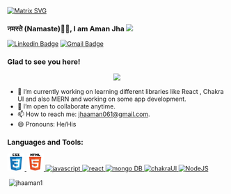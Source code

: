 [![Matrix SVG](https://raw.githubusercontent.com/rodrigograca31/rodrigograca31/master/matrix.svg)](https://www.youtube.com/watch?v=SDkAGkd4NLc) 

 

<!-- <h3> नमस्ते (Namaste)🙏🏻, I am Aman Jha 👋</h3> -->
### नमस्ते (Namaste)🙏🏻, I am Aman Jha <img src="https://media.giphy.com/media/hvRJCLFzcasrR4ia7z/giphy.gif" width="100">
[![Linkedin Badge](https://img.shields.io/badge/-AmanJha-blue?style=flat-square&logo=Linkedin&logoColor=white&link=https://www.linkedin.com/in/aman-jha-729b521a9/)](https://www.linkedin.com/in/aman-jha-729b521a9/)
[![Gmail Badge](https://img.shields.io/badge/-jhaaman061@gmail.com-c14438?style=flat-square&logo=Gmail&logoColor=white&link=mailto:jhaaman061@gmail.com)](mailto:jhaaman061@gmail.com) 

### Glad to see you here! &nbsp;

<p align="center">
<img src="https://readme-typing-svg.herokuapp.com?size=28&color=DC143C&width=650&height=80&lines=React.js+%26+MERN+Developer+;Passionate+to+develop+scalable+products+;Always+learning+new+things;&center=true&width=640&height=45&vCenter=true&size=28" />
</p>

- 🔭 I’m currently working on learning different libraries like React , Chakra UI and also MERN and working on some app development.
- 👯 I’m open to collaborate anytime.
- 📫 How to reach me: jhaaman061@gmail.com.
- 😄 Pronouns: He/His

<h3 align="left">Languages and Tools:</h3>
<p align="left"> <a href="https://www.w3schools.com/css/" target="_blank" rel="noreferrer"> <img src="https://raw.githubusercontent.com/devicons/devicon/master/icons/css3/css3-original-wordmark.svg" alt="css3" width="40" height="40"/> </a> <a href="https://www.w3.org/html/" target="_blank" rel="noreferrer"> <img src="https://raw.githubusercontent.com/devicons/devicon/master/icons/html5/html5-original-wordmark.svg" alt="html5" width="40" height="40"/> </a> <a href="https://developer.mozilla.org/en-US/docs/Web/JavaScript" target="_blank" rel="noreferrer"> <img src="[https://raw.githubusercontent.com/devicons/devicon/master/icons/javascript/javascript-original.svg" alt="javascript" width="40" height="40"/> </a> <a href="https://reactjs.org/" target="_blank" rel="noreferrer"> <img src="" alt="react" width="40" height="40"/> </a> <a href="https://www.mongodb.com/" target="_blank" rel="noreferrer"> <img src="" alt="mongo DB" width="40" height="40"/> </a> <a href="https://chakra-ui.com/" target="_blank" rel="noreferrer"> <img src="https://encrypted-tbn0.gstatic.com/images?q=tbn:ANd9GcQ-Ne5IemUxe6XuoZSaeWYPaO1vkQBdXTZExw&usqp=CAU" alt="chakraUI" width="40" height="40"/> </a> <a href="https://nodejs.org/en/" target="_blank" rel="noreferrer"> <img src="https://nodejs.org/static/images/logo.svg" alt="NodeJS" width="40" height="40"/> </a> </p>

<p>&nbsp;<img align="center" src="https://github-readme-stats.vercel.app/api?username=jhaaman1&show_icons=true&locale=en" alt="jhaaman1" /></p>

<!---
jhaaman1/jhaaman1 is a ✨ special ✨ repository because its `README.md` (this file) appears on your GitHub profile.
You can click the Preview link to take a look at your changes.
--->
